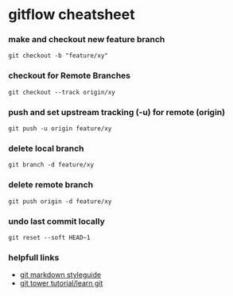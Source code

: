 # gitflow cheatsheet


### make and checkout new feature branch

    git checkout -b "feature/xy"

### checkout for Remote Branches

    git checkout --track origin/xy

### push and set upstream tracking (-u) for remote (origin)

    git push -u origin feature/xy

### delete local branch 

    git branch -d feature/xy
  
### delete remote branch

    git push origin -d feature/xy
    
### undo last commit locally

    git reset --soft HEAD~1
    
### helpfull links

- [git markdown styleguide](https://guides.github.com/features/mastering-markdown/#examples)
- [git tower tutorial/learn git](https://www.git-tower.com/learn/git/faq/checkout-remote-branch/)
